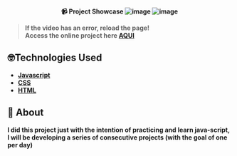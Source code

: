 <strong><div align="center">
📹 Project Showcase
![image](https://github.com/LuckxSz/TypeSpeedTest-12/assets/135531180/cf16b52f-1831-48ae-b7b9-d7492d747f10)
![image](https://github.com/LuckxSz/TypeSpeedTest-12/assets/135531180/7119c56a-9467-48b2-8039-03edcb125ebf)


</div>

> **If the video has an error, reload the page!**<br>
> Access the online project here **[AQUI](https://luckxsz.github.io/TypeSpeedTest-12/)**

## 🤓Technologies Used

- [Javascript](https://developer.mozilla.org/en-US/docs/Web/JavaScript)
- [CSS](https://developer.mozilla.org/en-US/docs/Web/CSS)
- [HTML](https://developer.mozilla.org/en-US/docs/Web/HTML)

## 📝 About

I did this project just with the intention of practicing and learn java-script, I will be developing a series of consecutive projects (with the goal of one per day)
<strong/>
